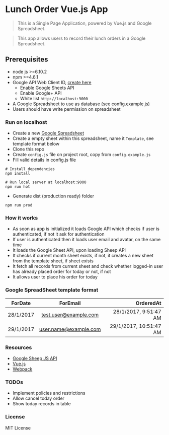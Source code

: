 # Lunch Order Vue.js App

> This is a Single Page Application, powered by Vue.js and Google Spreadsheet.

> This app allows users to record their lunch orders in a Google Spreadsheet.

## Prerequisites
* node js >=6.10.2
* npm >=4.6.1
* Google API Web Client ID, [create here](https://console.developers.google.com/)
    * Enable Google Sheets API
    * Enable Google+ API
    * White list ```http://localhost:9000```
* A Google Spreadsheet to use as database (see config.example.js)
* Users should have write permission on spreadsheet

### Run on localhost
* Create a new [Google Spreadsheet](https://sheets.google.com)
* Create a empty sheet within this spreadsheet, name it ```Template```, see template format below
* Clone this repo
* Create ```config.js``` file on project root, copy from ```config.example.js```
* Fill valid details in config.js file
```
# Install dependencies
npm install

# Run local server at localhost:9000
npm run hot
```
* Generate dist (production ready) folder
```
npm run prod
```

### How it works
* As soon as app is initialized it loads Google API which checks if user is authenticated, if not it ask for authentication
* If user is authenticated then it loads user email and avatar, on the same time
* It loads the Google Sheet API, upon loading Sheep API
* It checks if current month sheet exists, if not, it creates a new sheet from the template sheet, if sheet exists
* It fetch all records from current sheet and check whether logged-in user has already placed order for today or not, if not
* It allows user to place his order for today


### Google SpreadSheet template format

| **ForDate**   | **ForEmail**      | **OrderedAt**       |
| ------------- |:-------------:    | ------------------: |
| 28/1/2017    | test.user@example.com  | 28/1/2017, 9:51:47 AM |
| 29/1/2017    | user.name@example.com  | 29/1/2017, 10:51:47 AM |


### Resources
* [Google Sheep JS API](https://developers.google.com/sheets/quickstart/js)
* [Vue.js](https://vuejs.org/)
* [Webpack](https://github.com/webpack/webpack)

### TODOs
* Implement policies and restrictions
* Allow cancel today order
* Show today records in table

### License
MIT License
